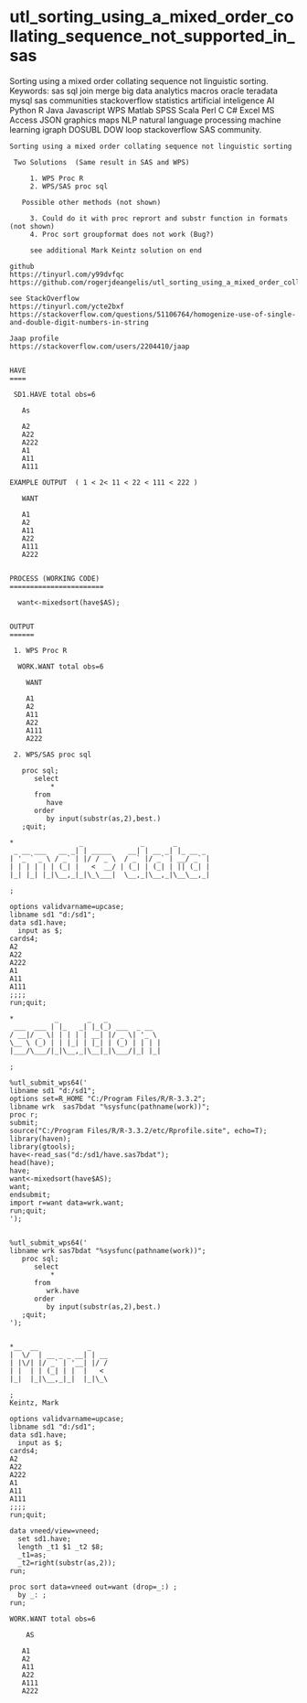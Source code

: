 # utl_sorting_using_a_mixed_order_collating_sequence_not_supported_in_sas
Sorting using a mixed order collating sequence not linguistic sorting.  Keywords: sas sql join merge big data analytics macros oracle teradata mysql sas communities stackoverflow statistics artificial inteligence AI Python R Java Javascript WPS Matlab SPSS Scala Perl C C# Excel MS Access JSON graphics maps NLP natural language processing machine learning igraph DOSUBL DOW loop stackoverflow SAS community.

    Sorting using a mixed order collating sequence not linguistic sorting

     Two Solutions  (Same result in SAS and WPS)

         1. WPS Proc R
         2. WPS/SAS proc sql

       Possible other methods (not shown)

         3. Could do it with proc reprort and substr function in formats (not shown)
         4. Proc sort groupformat does not work (Bug?)
                 
         see additional Mark Keintz solution on end
        
    github
    https://tinyurl.com/y99dvfqc
    https://github.com/rogerjdeangelis/utl_sorting_using_a_mixed_order_collating_sequence_not_supported_in_sas

    see StackOverflow
    https://tinyurl.com/ycte2bxf
    https://stackoverflow.com/questions/51106764/homogenize-use-of-single-and-double-digit-numbers-in-string

    Jaap profile
    https://stackoverflow.com/users/2204410/jaap


    HAVE
    ====

     SD1.HAVE total obs=6

       As

       A2
       A22
       A222
       A1
       A11
       A111

    EXAMPLE OUTPUT  ( 1 < 2< 11 < 22 < 111 < 222 )

       WANT

       A1
       A2
       A11
       A22
       A111
       A222


    PROCESS (WORKING CODE)
    =======================

      want<-mixedsort(have$AS);


    OUTPUT
    ======

     1. WPS Proc R

      WORK.WANT total obs=6

        WANT

        A1
        A2
        A11
        A22
        A111
        A222

     2. WPS/SAS proc sql

       proc sql;
          select
              *
          from
             have
          order
             by input(substr(as,2),best.)
       ;quit;

    *                _              _       _
     _ __ ___   __ _| | _____    __| | __ _| |_ __ _
    | '_ ` _ \ / _` | |/ / _ \  / _` |/ _` | __/ _` |
    | | | | | | (_| |   <  __/ | (_| | (_| | || (_| |
    |_| |_| |_|\__,_|_|\_\___|  \__,_|\__,_|\__\__,_|

    ;

    options validvarname=upcase;
    libname sd1 "d:/sd1";
    data sd1.have;
      input as $;
    cards4;
    A2
    A22
    A222
    A1
    A11
    A111
    ;;;;
    run;quit;

    *          _       _   _
     ___  ___ | |_   _| |_(_) ___  _ __
    / __|/ _ \| | | | | __| |/ _ \| '_ \
    \__ \ (_) | | |_| | |_| | (_) | | | |
    |___/\___/|_|\__,_|\__|_|\___/|_| |_|

    ;

    %utl_submit_wps64('
    libname sd1 "d:/sd1";
    options set=R_HOME "C:/Program Files/R/R-3.3.2";
    libname wrk  sas7bdat "%sysfunc(pathname(work))";
    proc r;
    submit;
    source("C:/Program Files/R/R-3.3.2/etc/Rprofile.site", echo=T);
    library(haven);
    library(gtools);
    have<-read_sas("d:/sd1/have.sas7bdat");
    head(have);
    have;
    want<-mixedsort(have$AS);
    want;
    endsubmit;
    import r=want data=wrk.want;
    run;quit;
    ');


    %utl_submit_wps64('
    libname wrk sas7bdat "%sysfunc(pathname(work))";
       proc sql;
          select
              *
          from
             wrk.have
          order
             by input(substr(as,2),best.)
       ;quit;
    ');


    *__  __            _
    |  \/  | __ _ _ __| | __
    | |\/| |/ _` | '__| |/ /
    | |  | | (_| | |  |   <
    |_|  |_|\__,_|_|  |_|\_\

    ;
    Keintz, Mark

    options validvarname=upcase;
    libname sd1 "d:/sd1";
    data sd1.have;
      input as $;
    cards4;
    A2
    A22
    A222
    A1
    A11
    A111
    ;;;;
    run;quit;

    data vneed/view=vneed;
      set sd1.have;
      length _t1 $1 _t2 $8;
      _t1=as;
      _t2=right(substr(as,2));
    run;

    proc sort data=vneed out=want (drop=_:) ;
      by _: ;
    run;

    WORK.WANT total obs=6

        AS

       A1
       A2
       A11
       A22
       A111
       A222


